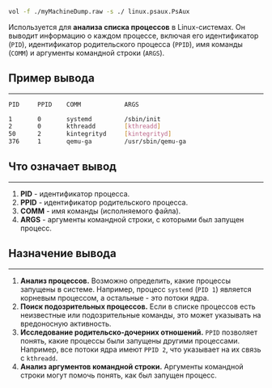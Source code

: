```bash
vol -f ./myMachineDump.raw -s ./ linux.psaux.PsAux
```

Используется для **анализа списка процессов** в Linux-системах. Он выводит информацию о каждом процессе, включая его идентификатор (`PID`), идентификатор родительского процесса (`PPID`), имя команды (`COMM`) и аргументы командной строки (`ARGS`). 
## Пример вывода
___
```bash
PID     PPID    COMM            ARGS

1       0       systemd         /sbin/init
2       0       kthreadd        [kthreadd]
50      2       kintegrityd     [kintegrityd]
376     1       qemu-ga         /usr/sbin/qemu-ga
```
## Что означает вывод
___
1. **PID** - идентификатор процесса.
2. **PPID** - идентификатор родительского процесса.
3. **COMM** - имя команды (исполняемого файла).
4. **ARGS** - аргументы командной строки, с которыми был запущен процесс.
## Назначение вывода
___
1. **Анализ процессов.** Возможно определить, какие процессы запущены в системе. Например, процесс `systemd` (`PID 1`) является корневым процессом, а остальные - это потоки ядра.
2. **Поиск подозрительных процессов.** Если в списке процессов есть неизвестные или подозрительные команды, это может указывать на вредоносную активность.
3. **Исследование родительско-дочерних отношений.** `PPID` позволяет понять, какие процессы были запущены другими процессами.
Например, все потоки ядра имеют `PPID 2`, что указывает на их связь с `kthreadd`.
4. **Анализ аргументов командной строки.** Аргументы командной строки могут помочь понять, как был запущен процесс.